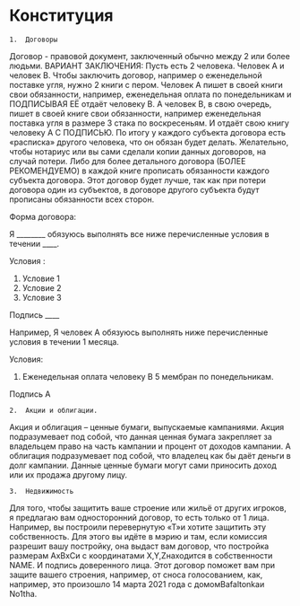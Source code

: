 # Конституция

    1.	Договоры

Договор - правовой документ, заключенный обычно между 2 или более людьми. 
ВАРИАНТ ЗАКЛЮЧЕНИЯ:
Пусть есть 2 человека. Человек А и человек В. Чтобы заключить договор, например о еженедельной поставке угля, нужно 2 книги с пером. Человек А пишет в своей книги свои обязанности, например, еженедельная оплата по понедельникам и ПОДПИСЫВАЯ ЕЁ отдаёт человеку В. А человек В, в свою очередь, пишет в своей книге свои обязанности, например еженедельная поставка угля в размере 3 стака по воскресеньям. И отдаёт свою книгу человеку А С ПОДПИСЬЮ. По итогу у каждого субъекта договора есть «расписка» другого человека, что он обязан будет делать. Желательно, чтобы нотариус или вы сами сделали копии данных договоров, на случай потери. Либо для более детального договора (БОЛЕЕ РЕКОМЕНДУЕМО) в каждой книге прописать обязанности каждого субъекта договора. Этот договор будет лучше, так как при потери договора один из субъектов, в договоре другого субъекта будут прописаны обязанности всех сторон.

Форма договора:

Я ________ обязуюсь выполнять все ниже перечисленные условия в течении ____.

Условия :
1. Условие 1
2. Условие 2
3. Условие 3

Подпись ____

Например,
Я человек А обязуюсь выполнять ниже перечисленные условия в течении 1 месяца.

Условия:

1)	Еженедельная оплата человеку В 5 мембран по понедельникам.

Подпись А

    2.	Акции и облигации.
Акция и облигация – ценные бумаги, выпускаемые кампаниями. Акция подразумевает под собой, что данная ценная бумага закрепляет за владельцем право на часть кампании и процент от доходов кампании. А облигация подразумевает под собой, что владелец как бы даёт деньги в долг кампании. Данные ценные бумаги могут сами приносить доход или их продажа другому лицу.

    3.	Недвижимость
Для того, чтобы защитить ваше строение или жильё от других игроков, я предлагаю вам односторонний договор, то есть только от 1 лица. Например, вы построили перевернутую «Т»и хотите защитить эту собственность. Для этого вы идёте в мэрию и там, если комиссия разрешит вашу постройку, она выдаст вам договор, что постройка размерам AxBxCи с координатами X,Y,Zнаходится в собственности NAME. И подпись доверенного лица. Этот договор поможет вам при защите вашего строения, например, от сноса голосованием, как, например, это произошло 14 марта 2021 года с домомBafaltonkaи No1tha.

